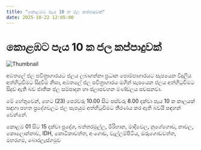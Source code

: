 ```yaml
---
title: "කොළඹට පැය 10 ක ජල කප්පාදුවක්"
date: 2025-10-22 12:05:00
---
```


# කොළඹට පැය 10 ක ජල කප්පාදුවක්

![Thumbnail](https://helakuru.sgp1.cdn.digitaloceanspaces.com/esana/images/lib/water-cut-thumb.jpg)

අඹතලේ ජල පවිත්‍රාගාරයට ජලය ලබාගන්නා ප්‍රධාන පොම්පාගාරයට සැපයෙන විදුලිය අත්හිටුවීමට සිදුවීම නිසා, අඹතලේ ජල පවිත්‍රාගාරය මගින් සැපයෙන ජලය අත්හිටුවීමට සිදුව ඇති බව ජාතික ජල සම්පාදන හා ජලාපවහන මණ්ඩලය පවසනවා.

මේ හේතුවෙන්, හෙට (23) පෙරවරු 10.00 සිට පස්වරු 8.00 දක්වා පැය 10 ක කාලයක් සඳහා පහත ප්‍රදේශවලට ජල සැපයුම අත්හිටුවීමට තීරණය කර ඇති බවයි සඳහන් වෙන්නේ.

කොළඹ 01 සිට 15 දක්වා ප්‍රදේශ, බත්තරමුල්ල, මිරිහාන, මාදිවෙල, නුගේගොඩ, නාවල, කොලොන්නාව, IDH, කොටිකාවත්ත, අංගොඩ, වැල්ලම්පිටිය, ඔරුගොඩවත්ත, මහරගම, බොරලැස්ගමුව

